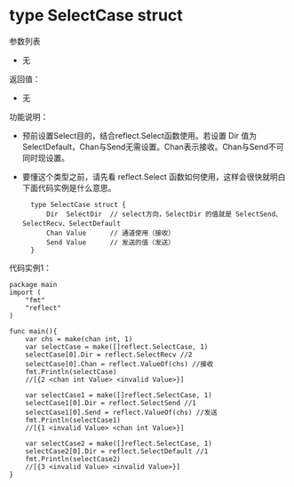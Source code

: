 # type SelectCase struct
参数列表

- 无

返回值：

- 无

功能说明：

- 预前设置Select目的，结合reflect.Select函数使用。若设置 Dir 值为SelectDefault，Chan与Send无需设置。Chan表示接收。Chan与Send不可同时现设置。
- 要懂这个类型之前，请先看 reflect.Select 函数如何使用，这样会很快就明白下面代码实例是什么意思。

		type SelectCase struct {
			Dir  SelectDir 	// select方向，SelectDir 的值就是 SelectSend、SelectRecv、SelectDefault
			Chan Value		// 通道使用（接收）
			Send Value		// 发送的值（发送）
		}

代码实例1：

	package main
	import (
		"fmt"
		"reflect"
	)
    
	func main(){
		var chs = make(chan int, 1)
		var selectCase = make([]reflect.SelectCase, 1)
		selectCase[0].Dir = reflect.SelectRecv //2
		selectCase[0].Chan = reflect.ValueOf(chs) //接收
		fmt.Println(selectCase)
		//[{2 <chan int Value> <invalid Value>}]
		
		var selectCase1 = make([]reflect.SelectCase, 1)
		selectCase1[0].Dir = reflect.SelectSend //1
		selectCase1[0].Send = reflect.ValueOf(chs) //发送
		fmt.Println(selectCase1)
		//[{1 <invalid Value> <chan int Value>}]
		
		var selectCase2 = make([]reflect.SelectCase, 1)
		selectCase2[0].Dir = reflect.SelectDefault //1
		fmt.Println(selectCase2)
		//[{3 <invalid Value> <invalid Value>}]
	}

